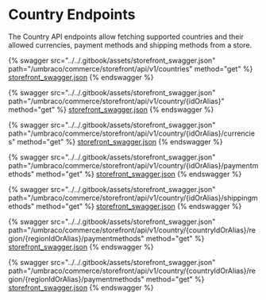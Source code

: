 # Country Endpoints

The Country API endpoints allow fetching supported countries and their allowed currencies, payment methods and shipping methods from a store.

{% swagger src="../../.gitbook/assets/storefront_swagger.json" path="/umbraco/commerce/storefront/api/v1/countries" method="get" %}
[storefront_swagger.json](../../.gitbook/assets/storefront_swagger.json)
{% endswagger %}

{% swagger src="../../.gitbook/assets/storefront_swagger.json" path="/umbraco/commerce/storefront/api/v1/country/{idOrAlias}" method="get" %}
[storefront_swagger.json](../../.gitbook/assets/storefront_swagger.json)
{% endswagger %}

{% swagger src="../../.gitbook/assets/storefront_swagger.json" path="/umbraco/commerce/storefront/api/v1/country/{idOrAlias}/currencies" method="get" %}
[storefront_swagger.json](../../.gitbook/assets/storefront_swagger.json)
{% endswagger %}

{% swagger src="../../.gitbook/assets/storefront_swagger.json" path="/umbraco/commerce/storefront/api/v1/country/{idOrAlias}/paymentmethods" method="get" %}
[storefront_swagger.json](../../.gitbook/assets/storefront_swagger.json)
{% endswagger %}

{% swagger src="../../.gitbook/assets/storefront_swagger.json" path="/umbraco/commerce/storefront/api/v1/country/{idOrAlias}/shippingmethods" method="get" %}
[storefront_swagger.json](../../.gitbook/assets/storefront_swagger.json)
{% endswagger %}

{% swagger src="../../.gitbook/assets/storefront_swagger.json" path="/umbraco/commerce/storefront/api/v1/country/{countryIdOrAlias}/region/{regionIdOrAlias}/paymentmethods" method="get" %}
[storefront_swagger.json](../../.gitbook/assets/storefront_swagger.json)
{% endswagger %}

{% swagger src="../../.gitbook/assets/storefront_swagger.json" path="/umbraco/commerce/storefront/api/v1/country/{countryIdOrAlias}/region/{regionIdOrAlias}/paymentmethods" method="get" %}
[storefront_swagger.json](../../.gitbook/assets/storefront_swagger.json)
{% endswagger %}